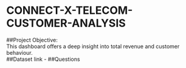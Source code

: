 # CONNECT-X-TELECOM-CUSTOMER-ANALYSIS  
##Project Objective:  
This dashboard offers a deep insight into total revenue and customer behaviour.  
##Dataset link - 
##Questions  
